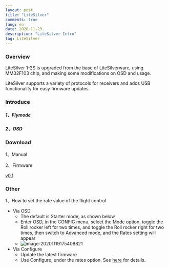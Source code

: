 ```yaml
---
layout: post
title: "LiteSilver"
comments: true
lang: en
date: 2020-11-23
description: "LiteSilver Intro"
tag: LiteSilver
---
```



### Overview
LiteSilver 1-2S is upgraded from the base of LiteSilverware, using MM32F103 chip, and making some modifications on OSD and usage.

LiteSilver supports a variety of protocols for receivers and adds USB functionality for easy firmware updates.



### Introduce

##### 1、Flymode

##### 2、OSD





### Download
1、Manual

2、Firmware

[v0.1](https://github.com/BETAFPV/BETAFPV.github.io/releases/tag/0.1)




### Other
1、How to set the rate value of the flight control

- Via OSD
  - The default is Starter mode, as shown below
  - Enter OSD, in the CONFIG menu, select the Mode option, toggle the Roll rocker left for two times, and toggle the Roll rocker right for two times, then switch to Advanced mode, and the Rates setting will appear
  - ![image-20201119175408821](https://i.loli.net/2020/11/19/azXJ9osThe6Og5G.png)
- Via Configure
  - Update the latest firmware
  - Use Configure, under the rates option. See [here](https://betafpv.github.io/2020/11/Configure/) for details.